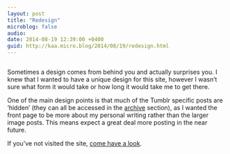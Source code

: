 ```yaml
---
layout: post
title: "Redesign"
microblog: false
audio: 
date: 2014-08-19 12:39:00 +0400
guid: http://kaa.micro.blog/2014/08/19/redesign.html
---
```

<p><img src="https://micro.kaa.bz/uploads/2018/7b40b983ae.jpg" alt="" /></p>

<p>Sometimes a design comes from behind you and actually surprises you. I knew that I wanted to have a unique design for this site, however I wasn&rsquo;t sure what form it would take or how long it would take me to get there.</p>

<p>One of the main design points is that much of the Tumblr specific posts are &lsquo;hidden&rsquo; (they can all be accessed in the <a href="http://khaledaboualfa.co/archive">archive</a> section), as I wanted the front page to be more about my personal writing rather than the larger image posts. This means expect a great deal more posting in the near future.</p>

<p>If you&rsquo;ve not visited the site, <a href="http://khaledaboualfa.co">come have a look</a>.</p>
